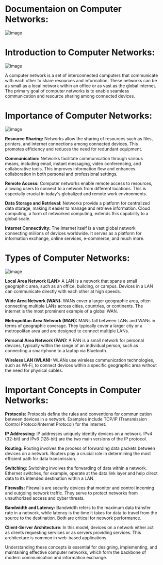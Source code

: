 # Documentaion on Computer Networks:
![image](https://github.com/SnowScriptWinterOfCode/Technical_Writing/assets/103628960/fca7a978-944e-4fc5-a3d6-5f2562a59475)

# Introduction to Computer Networks:
![image](https://github.com/SnowScriptWinterOfCode/Technical_Writing/assets/103628960/a2951574-222e-4b79-b73a-d3b2087a905f)

A computer network is a set of interconnected computers that communicate with each other to share resources and information. These networks can be as small as a local network within an office or as vast as the global internet. The primary goal of computer networks is to enable seamless communication and resource sharing among connected devices.

# Importance of Computer Networks:
![image](https://github.com/SnowScriptWinterOfCode/Technical_Writing/assets/103628960/d9023ca5-c3a2-4dc6-8e90-b4f2b9b098cd)

**Resource Sharing:** Networks allow the sharing of resources such as files, printers, and internet connections among connected devices. This promotes efficiency and reduces the need for redundant equipment.

**Communication:** Networks facilitate communication through various means, including email, instant messaging, video conferencing, and collaborative tools. This improves information flow and enhances collaboration in both personal and professional settings.

**Remote Access:** Computer networks enable remote access to resources, allowing users to connect to a network from different locations. This is especially crucial in today's globalized and remote work environments.

**Data Storage and Retrieval:** Networks provide a platform for centralized data storage, making it easier to manage and retrieve information. Cloud computing, a form of networked computing, extends this capability to a global scale.

**Internet Connectivity:** The internet itself is a vast global network connecting millions of devices worldwide. It serves as a platform for information exchange, online services, e-commerce, and much more.

# Types of Computer Networks:
![image](https://github.com/SnowScriptWinterOfCode/Technical_Writing/assets/103628960/aa86ec33-6f12-42a5-abd3-265f659721dc)

**Local Area Network (LAN):** A LAN is a network that spans a small geographic area, such as an office, building, or campus. Devices in a LAN can communicate directly with each other at high speeds.

**Wide Area Network (WAN):** WANs cover a larger geographic area, often connecting multiple LANs across cities, countries, or continents. The internet is the most prominent example of a global WAN.

**Metropolitan Area Network (MAN):** MANs fall between LANs and WANs in terms of geographic coverage. They typically cover a larger city or a metropolitan area and are designed to connect multiple LANs.

**Personal Area Network (PAN):** A PAN is a small network for personal devices, typically within the range of an individual person, such as connecting a smartphone to a laptop via Bluetooth.

**Wireless LAN (WLAN):** WLANs use wireless communication technologies, such as Wi-Fi, to connect devices within a specific geographic area without the need for physical cables.

# Important Concepts in Computer Networks:

**Protocols:** Protocols define the rules and conventions for communication between devices in a network. Examples include TCP/IP (Transmission Control Protocol/Internet Protocol) for the internet.

**IP Addressing:** IP addresses uniquely identify devices on a network. IPv4 (32-bit) and IPv6 (128-bit) are the two main versions of the IP protocol.

**Routing:** Routing involves the process of forwarding data packets between devices on a network. Routers play a crucial role in determining the most efficient path for data transmission.

**Switching:** Switching involves the forwarding of data within a network. Ethernet switches, for example, operate at the data link layer and help direct data to its intended destination within a LAN.

**Firewalls:** Firewalls are security devices that monitor and control incoming and outgoing network traffic. They serve to protect networks from unauthorized access and cyber threats.

**Bandwidth and Latency:** Bandwidth refers to the maximum data transfer rate in a network, while latency is the time it takes for data to travel from the source to the destination. Both are critical for network performance.

**Client-Server Architecture:** In this model, devices on a network either act as clients requesting services or as servers providing services. This architecture is common in web-based applications.

Understanding these concepts is essential for designing, implementing, and maintaining effective computer networks, which form the backbone of modern communication and information exchange.
